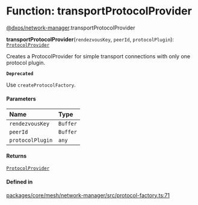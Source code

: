 # Function: transportProtocolProvider

[@dxos/network-manager](../modules/dxos_network_manager.md).transportProtocolProvider

**transportProtocolProvider**(`rendezvousKey`, `peerId`, `protocolPlugin`): [`ProtocolProvider`](../types/dxos_network_manager.ProtocolProvider.md)

Creates a ProtocolProvider for simple transport connections with only one protocol plugin.

**`Deprecated`**

Use `createProtocolFactory`.

#### Parameters

| Name | Type |
| :------ | :------ |
| `rendezvousKey` | `Buffer` |
| `peerId` | `Buffer` |
| `protocolPlugin` | `any` |

#### Returns

[`ProtocolProvider`](../types/dxos_network_manager.ProtocolProvider.md)

#### Defined in

[packages/core/mesh/network-manager/src/protocol-factory.ts:71](https://github.com/dxos/dxos/blob/main/packages/core/mesh/network-manager/src/protocol-factory.ts#L71)
